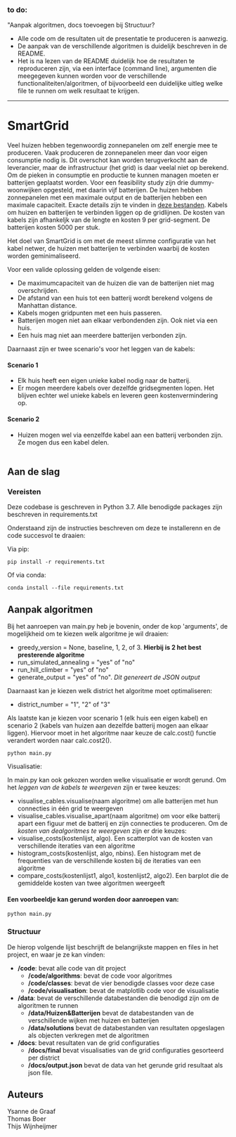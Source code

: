 ### to do:
"Aanpak algoritmen, docs toevoegen bij Structuur?
- Alle code om de resultaten uit de presentatie te produceren is aanwezig.
- De aanpak van de verschillende algoritmen is duidelijk beschreven in de README.
- Het is na lezen van de README duidelijk hoe de resultaten te reproduceren zijn, via een interface (command line), argumenten die meegegeven kunnen worden voor de verschillende functionaliteiten/algoritmen, of bijvoorbeeld een duidelijke uitleg welke file te runnen om welk resultaat te krijgen.


--------------------------------------------------------------------------------------------------------------------------------------------------------------------


# SmartGrid

Veel huizen hebben tegenwoordig zonnepanelen om zelf energie mee te produceren. Vaak produceren de zonnepanelen meer dan voor eigen consumptie nodig is. Dit overschot kan worden terugverkocht aan de leverancier, maar de infrastructuur (het grid) is daar veelal niet op berekend. Om de pieken in consumptie en productie te kunnen managen moeten er batterijen geplaatst worden. Voor een feasibility study zijn drie dummy-woonwijken opgesteld, met daarin vijf batterijen. De huizen hebben zonnepanelen met een maximale output en de batterijen hebben een maximale capaciteit. Exacte details zijn te vinden in [deze bestanden](https://github.com/Thomas61197/SmartGrid/tree/main/data/Huizen%26Batterijen). Kabels om huizen en batterijen te verbinden liggen op de gridlijnen. De kosten van kabels zijn afhankeljk van de lengte en kosten 9 per grid-segment. De batterijen kosten 5000 per stuk.

Het doel van SmartGrid is om met de meest slimme configuratie van het kabel netwer, de huizen met batterijen te verbinden waarbij de kosten worden geminimaliseerd. 

Voor een valide oplossing gelden de volgende eisen:<br>
- De maximumcapaciteit van de huizen die van de batterijen niet mag overschrijden.
- De afstand van een huis tot een batterij wordt berekend volgens de Manhattan distance. 
- Kabels mogen gridpunten met een huis passeren. 
- Batterijen mogen niet aan elkaar verbondenden zijn. Ook niet via een huis.
- Een huis mag niet aan meerdere batterijen verbonden zijn.


Daarnaast zijn er twee scenario's voor het leggen van de kabels:<br>
#### Scenario 1
- Elk huis heeft een eigen unieke kabel nodig naar de batterij.
- Er mogen meerdere kabels over dezelfde gridsegmenten lopen. Het blijven echter wel unieke kabels en leveren geen kostenvermindering op.

#### Scenario 2
- Huizen mogen wel via eenzelfde kabel aan een batterij verbonden zijn. Ze mogen dus een kabel delen.<br><br>


## Aan de slag

### Vereisten
Deze codebase is geschreven in Python 3.7. Alle benodigde packages zijn beschreven in requirements.txt 

Onderstaand zijn de instructies beschreven om deze te installerenn en de code succesvol te draaien:


Via pip:

```console
pip install -r requirements.txt
```


Of via conda:

```console
conda install --file requirements.txt
```

 ## Aanpak algoritmen 

Bij het aanroepen van main.py heb je bovenin, onder de kop 'arguments', de mogelijkheid om te kiezen welk algoritme je wil draaien: 

- greedy_version = None, baseline, 1, 2, of 3. <b>Hierbij is 2 het best presterende algoritme</b>
- run_simulated_annealing = "yes" of "no"
- run_hill_climber = "yes" of "no"
- generate_output = "yes" of "no". <i>Dit genereert de JSON output</i>

Daarnaast kan je kiezen welk district het algoritme moet optimaliseren:
- district_number = "1", "2" of "3"

Als laatste kan je kiezen voor scenario 1 (elk huis een eigen kabel) en scenario 2 (kabels van huizen aan dezelfde batterij mogen aan elkaar liggen). Hiervoor moet  in het algoritme naar keuze de calc.cost() functie verandert worden naar calc.cost2().

 ```console
python main.py
```

Visualisatie:

In main.py kan ook gekozen worden welke visualisatie er wordt gerund. Om het <i>leggen van de kabels te weergeven</i> zijn er twee keuzes:
- visualise_cables.visualise(naam algoritme) om alle batterijen met hun connecties in één grid te weergeven
- visualise_cables.visualise_apart(naam algoritme) om voor elke batterij apart een figuur met de batterij en zijn connecties te produceren.
Om de <i>kosten van dealgoritmes te weergeven</i> zijn er drie keuzes:
- visualise_costs(kostenlijst, algo). Een scatterplot van de kosten van verschillende iteraties van een algoritme
- histogram_costs(kostenlijst, algo, nbins). Een histogram met de frequenties van de verschillende kosten bij de iteraties van een algoritme
- compare_costs(kostenlijst1, algo1, kostenlijst2, algo2). Een barplot die de gemiddelde kosten van twee algoritmen weergeeft


#### Een voorbeeldje kan gerund worden door aanroepen van:

 ```console
python main.py
```


### Structuur

De hierop volgende lijst beschrijft de belangrijkste mappen en files in het project, en waar je ze kan vinden:

- **/code**: bevat alle code van dit project
  - **/code/algorithms**: bevat de code voor algoritmes
  - **/code/classes**: bevat de vier benodigde classes voor deze case
  - **/code/visualisation**: bevat de matplotlib code voor de visualisatie<br>
- **/data**: bevat de verschillende databestanden die benodigd zijn om de algoritmen te runnen 
  - **/data/Huizen&Batterijen** bevat de databestanden van de verschillende wijken met huizen en batterijen
  - **/data/solutions** bevat de databestanden van resultaten opgeslagen als objecten verkregen met de algoritmen<br>
- **/docs**: bevat resultaten van de grid configuraties
  - **/docs/final** bevat visualisaties van de grid configuraties gesorteerd per district
  - **/docs/output.json** bevat de data van het gerunde grid resultaat als json file. <br>



## Auteurs
Ysanne de Graaf <br>
Thomas Boer <br>
Thijs Wijnheijmer <br>


